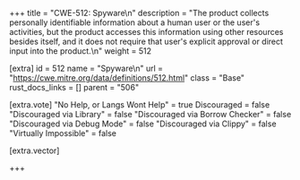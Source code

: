 +++
title = "CWE-512: Spyware\n"
description = "The product collects personally identifiable information about a human user or the user's activities, but the product accesses this information using other resources besides itself, and it does not require that user's explicit approval or direct input into the product.\n"
weight = 512

[extra]
id = 512
name = "Spyware\n"
url = "https://cwe.mitre.org/data/definitions/512.html"
class = "Base"
rust_docs_links = []
parent = "506"

[extra.vote]
"No Help, or Langs Wont Help" = true
Discouraged = false
"Discouraged via Library" = false
"Discouraged via Borrow Checker" = false
"Discouraged via Debug Mode" = false
"Discouraged via Clippy" = false
"Virtually Impossible" = false

[extra.vector]

+++